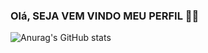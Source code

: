 ### Olá, SEJA VEM VINDO MEU PERFIL  👋😀

![Anurag's GitHub stats](https://github-readme-stats.vercel.app/api?username=anuraghazra&show_icons=true&theme=merko)



